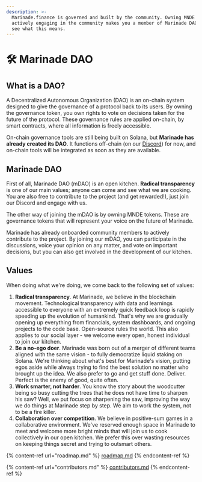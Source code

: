 ```yaml
---
description: >-
  Marinade.finance is governed and built by the community. Owning MNDE tokens or
  actively engaging in the community makes you a member of Marinade DAO. Let's
  see what this means.
---
```


# 🛠 Marinade DAO

## What is a DAO?&#x20;

A Decentralized Autonomous Organization (DAO) is an on-chain system designed to give the governance of a protocol back to its users. By owning the governance token, you own rights to vote on decisions taken for the future of the protocol. These governance rules are applied on-chain, by smart contracts, where all information is freely accessible.&#x20;

On-chain governance tools are still being built on Solana, but **Marinade has already created its DAO**. It functions off-chain (on our [Discord](https://discord.com/invite/6EtUf4Euu6)) for now, and on-chain tools will be integrated as soon as they are available.

## Marinade DAO

First of all, Marinade DAO (mDAO) is an open kitchen. **Radical transparency** is one of our main values; anyone can come and see what we are cooking. You are also free to contribute to the project (and get rewarded!), just join our Discord and engage with us.&#x20;

The other way of joining the mDAO is by owning MNDE tokens. These are governance tokens that will represent your voice on the future of Marinade.&#x20;

Marinade has already onboarded community members to actively contribute to the project. By joining our mDAO, you can participate in the discussions, voice your opinion on any matter, and vote on important decisions, but you can also get involved in the development of our kitchen.

## Values

When doing what we're doing, we come back to the following set of values:

1. **Radical transparency**. At Marinade, we believe in the blockchain movement. Technological transparency with data and learnings accessible to everyone with an extremely quick feedback loop is rapidly speeding up the evolution of humankind. That's why we are gradually opening up everything from financials, system dashboards, and ongoing projects to the code base. Open-source rules the world. This also applies to our social layer - we welcome every open, honest individual to join our kitchen.
2. **Be a no-ego doer**. Marinade was born out of a merger of different teams aligned with the same vision - to fully democratize liquid staking on Solana. We're thinking about what's best for Marinade's vision, putting egos aside while always trying to find the best solution no matter who brought up the idea. We also prefer to go and get stuff done. Deliver. Perfect is the enemy of good, quite often.
3. **Work smarter, not harder**. You know the story about the woodcutter being so busy cutting the trees that he does not have time to sharpen his saw? Well, we put focus on sharpening the saw, improving the way we do things at Marinade step by step. We aim to work the system, not to be a fire killer.
4. **Collaboration over competition**. We believe in positive-sum games in a collaborative environment. We've reserved enough space in Marinade to meet and welcome more bright minds that will join us to cook collectively in our open kitchen. We prefer this over wasting resources on keeping things secret and trying to outsmart others.

{% content-ref url="roadmap.md" %}
[roadmap.md](roadmap.md)
{% endcontent-ref %}

{% content-ref url="contributors.md" %}
[contributors.md](contributors.md)
{% endcontent-ref %}
